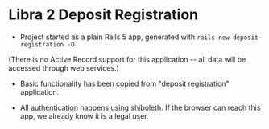 # Libra 2 Deposit Registration

* Project started as a plain Rails 5 app, generated with `rails new deposit-registration -O`

(There is no Active Record support for this application -- all data will be accessed through web services.)

* Basic functionality has been copied from "deposit registration" application.

* All authentication happens using shiboleth. If the browser can reach this app, we already know it is a legal user.
